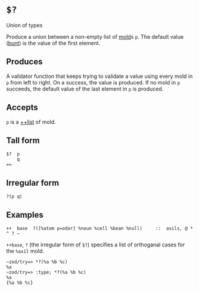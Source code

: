 `$?` 
====

Union of types

Produce a union between a non-empty list of [mold]()s `p`. The default value ([bunt]()) is the value of the first element.

Produces
--------

A validator function that keeps trying to validate a value using every mold in `p` from left to right. On a success, the value is produced. If no mold in `p` succeeds, the default value of the last element in `p` is produced.

Accepts
-------

`p` is a [++list]() of mold.

Tall form
---------

    $?  p
        q
    ==

Irregular form
--------------

    ?(p q)

Examples
--------

    ++  base  ?([%atom p=odor] %noun %cell %bean %null)     ::  axils, @ * ^ ? ~

`++base`, `?` (the irregular form of `$?`) specifies a list of
orthoganal cases for the `%axil` mold.

    ~zod/try=> *?(%a %b %c)
    %a
    ~zod/try=> :type; *?(%a %b %c)
    %a
    {%a %b %c}
